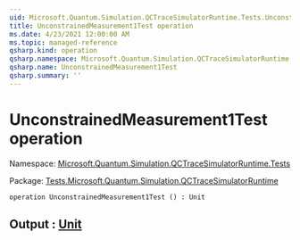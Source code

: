 ```yaml
---
uid: Microsoft.Quantum.Simulation.QCTraceSimulatorRuntime.Tests.UnconstrainedMeasurement1Test
title: UnconstrainedMeasurement1Test operation
ms.date: 4/23/2021 12:00:00 AM
ms.topic: managed-reference
qsharp.kind: operation
qsharp.namespace: Microsoft.Quantum.Simulation.QCTraceSimulatorRuntime.Tests
qsharp.name: UnconstrainedMeasurement1Test
qsharp.summary: ''
---
```


# UnconstrainedMeasurement1Test operation

Namespace: [Microsoft.Quantum.Simulation.QCTraceSimulatorRuntime.Tests](xref:Microsoft.Quantum.Simulation.QCTraceSimulatorRuntime.Tests)

Package: [Tests.Microsoft.Quantum.Simulation.QCTraceSimulatorRuntime](https://nuget.org/packages/Tests.Microsoft.Quantum.Simulation.QCTraceSimulatorRuntime)




```qsharp
operation UnconstrainedMeasurement1Test () : Unit
```


## Output : [Unit](xref:microsoft.quantum.qsharp.valueliterals#unit-literal)

